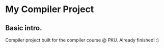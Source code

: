 # My Compiler Project
## Basic intro.
Compiler project built for the compiler course @ PKU. Already finished! :)
